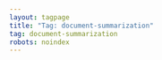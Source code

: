 ```yaml
---
layout: tagpage
title: "Tag: document-summarization"
tag: document-summarization
robots: noindex
---
```

